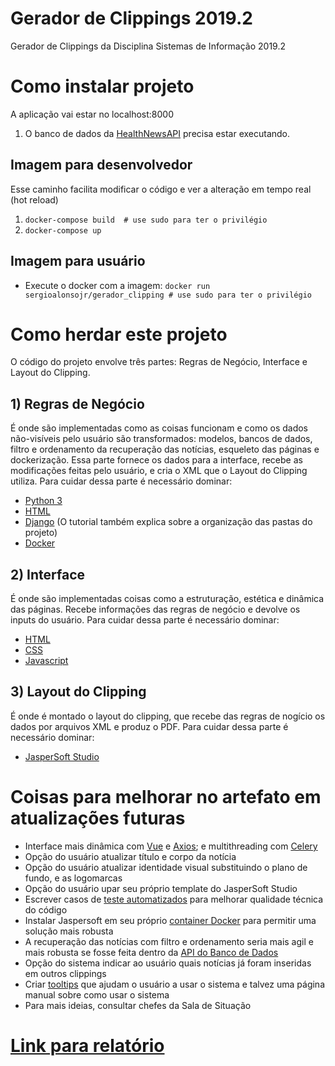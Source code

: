 # Gerador de Clippings 2019.2 
Gerador de Clippings da Disciplina Sistemas de Informação 2019.2

# Como instalar projeto

A aplicação vai estar no localhost:8000
1. O banco de dados da [HealthNewsAPI](https://github.com/healthnewsapi/HealthNewsAPI) precisa estar executando.

## Imagem para desenvolvedor
Esse caminho facilita modificar o código e ver a alteração em tempo real (hot reload)

1. `docker-compose build  # use sudo para ter o privilégio`
1. `docker-compose up`

## Imagem para usuário

* Execute o docker com a imagem:
`docker run sergioalonsojr/gerador_clipping # use sudo para ter o privilégio`

# Como herdar este projeto

O código do projeto envolve três partes: Regras de Negócio, Interface e Layout do Clipping.

## 1) Regras de Negócio

É onde são implementadas como as coisas funcionam e como os dados não-visíveis pelo usuário são transformados: modelos, bancos de dados, filtro e ordenamento da recuperação das notícias, esqueleto das páginas e dockerização. Essa parte fornece os dados para a interface, recebe as modificações feitas pelo usuário, e cria o XML que o Layout do Clipping utiliza.
Para cuidar dessa parte é necessário dominar:
 - [Python 3](https://www.codecademy.com/learn/learn-python-3)
 - [HTML](https://www.codecademy.com/learn/learn-html)
 - [Django](https://www.djangoproject.com/) (O tutorial também explica sobre a organização das pastas do projeto)
 - [Docker](https://www.docker.com/)
 
 ## 2) Interface
 
 É onde são implementadas coisas como a estruturação, estética e dinâmica das páginas. Recebe informações das regras de negócio e devolve os inputs do usuário.
 Para cuidar dessa parte é necessário dominar:
 - [HTML](https://www.codecademy.com/learn/learn-html)
 - [CSS](https://www.codecademy.com/learn/learn-css)
 - [Javascript](https://www.codecademy.com/learn/introduction-to-javascript)
 
 ## 3) Layout do Clipping
 
 É onde é montado o layout do clipping, que recebe das regras de nogício os dados por arquivos XML e produz o PDF.
 Para cuidar dessa parte é necessário dominar:
  - [JasperSoft Studio](https://community.jaspersoft.com/system/files/restricted-docs/jaspersoft-studio-user-guide_7.pdf)

# Coisas para melhorar no artefato em atualizações futuras

 - Interface mais dinâmica com [Vue](https://vuejs.org/) e [Axios](https://br.vuejs.org/v2/cookbook/using-axios-to-consume-apis.html); e multithreading com [Celery](http://docs.celeryproject.org/en/latest/django/first-steps-with-django.html)
 - Opção do usuário atualizar título e corpo da notícia
 - Opção do usuário atualizar identidade visual substituindo o plano de fundo, e as logomarcas
 - Opção do usuário upar seu próprio template do JasperSoft Studio
 - Escrever casos de [teste automatizados](https://docs.djangoproject.com/en/2.2/intro/tutorial05/) para melhorar qualidade técnica do código
 - Instalar Jaspersoft em seu próprio [container Docker](https://community.jaspersoft.com/project/jaspersoft-docker) para permitir uma solução mais robusta
 - A recuperação das notícias com filtro e ordenamento seria mais agil e mais robusta se fosse feita dentro da [API do Banco de Dados](https://github.com/healthnewsapi/HealthNewsAPI)
 - Opção do sistema indicar ao usuário quais notícias já foram inseridas em outros clippings
 - Criar [tooltips](https://www.w3schools.com/howto/howto_css_tooltip.asp) que ajudam o usuário a usar o sistema e talvez uma página manual sobre como usar o sistema
 - Para mais ideias, consultar chefes da Sala de Situação
 
 # [Link para relatório](https://pt.overleaf.com/read/zrybfcvxpfmx)
 
 
